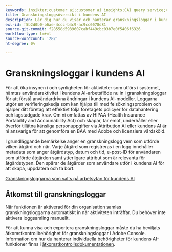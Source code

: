 ```yaml
---
keywords: insikter;customer ai;customer ai insights;CAI query service;customer ai queries;customer ai scores
title: Granskningsloggsöversikt i kundens AI
description: Lär dig hur du visar och hanterar granskningsloggar i kundens AI.
exl-id: f5b2d0b0-b6ae-4ccc-b4c9-ac9cc6078d81
source-git-commit: f28558d5939607cabf449cbc03b7e0f5406f6326
workflow-type: tm+mt
source-wordcount: '282'
ht-degree: 0%

---
```


# Granskningsloggar i kundens AI

För att öka insynen i och synligheten för aktiviteter som utförs i systemet, hämtas användaraktivitet i kundens AI-arbetsflöde nu in i granskningsloggar för att förstå användardrivna ändringar i kundens AI-modeller. Loggarna utgör en verifieringskedja som kan hjälpa till med felsökningsproblem och hjälper ditt företag att effektivt följa företagets policyer för datahantering och lagstadgade krav.  Om ni omfattas av HIPAA (Health Insurance Portability and Accounability Act) och skapar, tar emot, underhåller eller överför tillåtna känsliga personuppgifter via Attribution AI eller kundens AI är ni ansvariga för att genomföra en BAA med Adobe och licensiera vårdsköld.

I grundläggande bemärkelse anger en granskningslogg vem som utförde vilken åtgärd och när. Varje åtgärd som registreras i en logg innehåller metadata som anger åtgärdstyp, datum och tid, e-post-ID för användaren som utförde åtgärden samt ytterligare attribut som är relevanta för åtgärdstypen. Den spårar de åtgärder som användare utför i kundens AI för att skapa, uppdatera och ta bort.

[Granskningsloggarna som valts på arbetsytan för kundens AI](../../customer-ai/images/data-governance/audit-logs-cai.png)

## Åtkomst till granskningsloggar

När funktionen är aktiverad för din organisation samlas granskningsloggarna automatiskt in när aktiviteten inträffar. Du behöver inte aktivera loggsamling manuellt.

För att kunna visa och exportera granskningsloggar måste du ha beviljats åtkomstkontrollbehörighet för granskningsloggar i Adobe Console. Information om hur du hanterar individuella behörigheter för kundens AI-funktioner finns i [åtkomstkontrollsdokumentationen](../cai-data-governance/access-controls.md).

